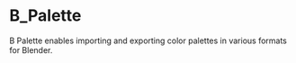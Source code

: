 # B_Palette
B Palette enables importing and exporting color palettes in various formats for Blender.
